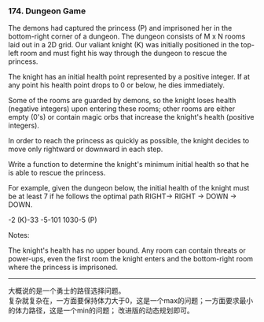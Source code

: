 ### 174. Dungeon Game

The demons had captured the princess (P) and imprisoned her in the bottom-right corner of a dungeon. The dungeon consists of M x N rooms laid out in a 2D grid. Our valiant knight (K) was initially positioned in the top-left room and must fight his way through the dungeon to rescue the princess.

The knight has an initial health point represented by a positive integer. If at any point his health point drops to 0 or below, he dies immediately.

Some of the rooms are guarded by demons, so the knight loses health (negative integers) upon entering these rooms; other rooms are either empty (0's) or contain magic orbs that increase the knight's health (positive integers).

In order to reach the princess as quickly as possible, the knight decides to move only rightward or downward in each step.


Write a function to determine the knight's minimum initial health so that he is able to rescue the princess.

For example, given the dungeon below, the initial health of the knight must be at least 7 if he follows the optimal path RIGHT-> RIGHT -> DOWN -> DOWN.

-2 (K)-33
-5-101
1030-5 (P)

Notes:

The knight's health has no upper bound.
Any room can contain threats or power-ups, even the first room the knight enters and the bottom-right room where the princess is imprisoned.

* * *

大概说的是一个勇士的路径选择问题。  
复杂就复杂在，一方面要保持体力大于0，这是一个max的问题；一方面要求最小的体力路径，这是一个min的问题；
改进版的动态规划即可。   

